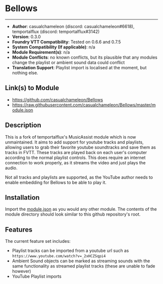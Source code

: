 # Bellows
---

* **Author**: casualchameleon (discord: casualchameleon#6618), temportalflux (discord: temportalflux#3142)
* **Version**: 0.3.0
* **Foundry VTT Compatibility**: Tested on 0.6.6 and 0.7.5
* **System Compatibility (If applicable)**: n/a
* **Module Requirement(s)**: n/a
* **Module Conflicts**: no known conflicts, but its plausible that any modules change the playlist or ambient sound data could conflict
* **Translation Support**: Playlist import is localised at the moment, but nothing else.

## Link(s) to Module
* https://github.com/casualchameleon/Bellows
* https://raw.githubusercontent.com/casualchameleon/Bellows/master/module.json

## Description
This is a fork of temportalflux's MusicAssist module which is now unmaintained. It aims to add support for youtube tracks and playlists, allowing users to grab their favorite youtube soundtracks and save them as tracks in FVTT. These tracks are played back on each user's computer according to the normal playlist controls. This does require an internet connection to work properly, as it streams the video and just plays the audio.

Not all tracks and playlists are supported, as the YouTube author needs to enable embedding for Bellows to be able to play it.



## Installation
Import the [module.json](https://raw.githubusercontent.com/casualchameleon/Bellows/master/module.json) as you would any other module. The contents of the module directory should look similar to this github repository's root.

## Features

The current feature set includes:
- Playlist tracks can be imported from a youtube url such as `https://www.youtube.com/watch?v=_2xHCZSqpi4`
- Ambient Sound objects can be marked as streaming sounds with the same functionality as streamed playlist tracks (these are unable to fade however)
- YouTube Playlist imports
